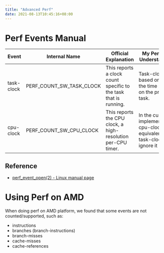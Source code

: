 ```yaml
---
title: "Advanced Perf"
date: 2021-08-13T10:45:16+08:00
---
```


# Perf Events Manual
| Event | Internal Name | Official Explanation | My Personal Understanding |
| --- | --- | --- | --- |
| task-clock | PERF_COUNT_SW_TASK_CLOCK | This reports a clock count specific to the task that is running. | Task-clock is based only on the time spent on the profiled task. |
| cpu-clock | PERF_COUNT_SW_CPU_CLOCK | This reports the CPU clock, a high-resolution per-CPU timer. | In the current implementation, cpu-clock is equivalent to task-clock, just ignore it |

## Reference

- [perf_event_open(2) - Linux manual page](https://man7.org/linux/man-pages/man2/perf_event_open.2.html)

# Using Perf on AMD

When doing perf on AMD platform, we found that some events are not counted/supported, such as:

- instructions
- branches (branch-instructions)
- branch-misses
- cache-misses
- cache-references


